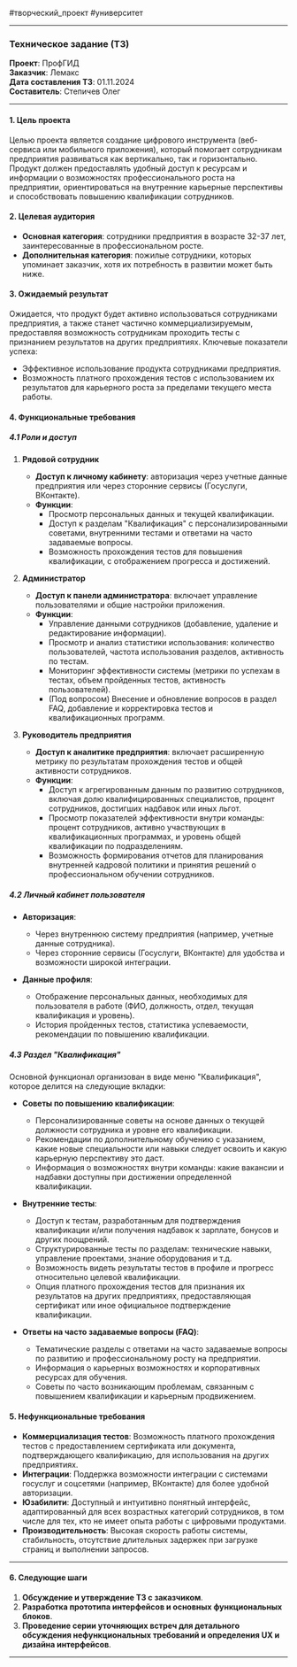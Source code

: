 #творческий_проект #университет 

---

### Техническое задание (ТЗ)

**Проект**: ПрофГИД  
**Заказчик**: Лемакс  
**Дата составления ТЗ**: 01.11.2024  
**Составитель**: Степичев Олег

---

#### 1. Цель проекта

Целью проекта является создание цифрового инструмента (веб-сервиса или мобильного приложения), который помогает сотрудникам предприятия развиваться как вертикально, так и горизонтально. Продукт должен предоставлять удобный доступ к ресурсам и информации о возможностях профессионального роста на предприятии, ориентироваться на внутренние карьерные перспективы и способствовать повышению квалификации сотрудников.

#### 2. Целевая аудитория

- **Основная категория**: сотрудники предприятия в возрасте 32-37 лет, заинтересованные в профессиональном росте.
- **Дополнительная категория**: пожилые сотрудники, которых упоминает заказчик, хотя их потребность в развитии может быть ниже.

#### 3. Ожидаемый результат

Ожидается, что продукт будет активно использоваться сотрудниками предприятия, а также станет частично коммерциализируемым, предоставляя возможность сотрудникам проходить тесты с признанием результатов на других предприятиях. Ключевые показатели успеха:
- Эффективное использование продукта сотрудниками предприятия.
- Возможность платного прохождения тестов с использованием их результатов для карьерного роста за пределами текущего места работы.

#### 4. Функциональные требования

##### 4.1 Роли и доступ

1. **Рядовой сотрудник**
   - **Доступ к личному кабинету**: авторизация через учетные данные предприятия или через сторонние сервисы (Госуслуги, ВКонтакте).
   - **Функции**:
     - Просмотр персональных данных и текущей квалификации.
     - Доступ к разделам "Квалификация" с персонализированными советами, внутренними тестами и ответами на часто задаваемые вопросы.
     - Возможность прохождения тестов для повышения квалификации, с отображением прогресса и достижений.

2. **Администратор**
   - **Доступ к панели администратора**: включает управление пользователями и общие настройки приложения.
   - **Функции**:
     - Управление данными сотрудников (добавление, удаление и редактирование информации).
     - Просмотр и анализ статистики использования: количество пользователей, частота использования разделов, активность по тестам.
     - Мониторинг эффективности системы (метрики по успехам в тестах, объем пройденных тестов, активность пользователей).
     - (Под вопросом) Внесение и обновление вопросов в раздел FAQ, добавление и корректировка тестов и квалификационных программ. 

3. **Руководитель предприятия**
   - **Доступ к аналитике предприятия**: включает расширенную метрику по результатам прохождения тестов и общей активности сотрудников.
   - **Функции**:
     - Доступ к агрегированным данным по развитию сотрудников, включая долю квалифицированных специалистов, процент сотрудников, достигших надбавок или иных льгот.
     - Просмотр показателей эффективности внутри команды: процент сотрудников, активно участвующих в квалификационных программах, и уровень общей квалификации по подразделениям.
     - Возможность формирования отчетов для планирования внутренней кадровой политики и принятия решений о профессиональном обучении сотрудников.

##### 4.2 Личный кабинет пользователя

- **Авторизация**:
  - Через внутреннюю систему предприятия (например, учетные данные сотрудника).
  - Через сторонние сервисы (Госуслуги, ВКонтакте) для удобства и возможности широкой интеграции.

- **Данные профиля**:
  - Отображение персональных данных, необходимых для пользователя в работе (ФИО, должность, отдел, текущая квалификация и уровень).
  - История пройденных тестов, статистика успеваемости, рекомендации по повышению квалификации.

##### 4.3 Раздел "Квалификация"

Основной функционал организован в виде меню "Квалификация", которое делится на следующие вкладки:

- **Советы по повышению квалификации**:
  - Персонализированные советы на основе данных о текущей должности сотрудника и уровне его квалификации.
  - Рекомендации по дополнительному обучению с указанием, какие новые специальности или навыки следует освоить и какую карьерную перспективу это даст.
  - Информация о возможностях внутри команды: какие вакансии и надбавки доступны при достижении определенной квалификации.

- **Внутренние тесты**:
  - Доступ к тестам, разработанным для подтверждения квалификации и/или получения надбавок к зарплате, бонусов и других поощрений.
  - Структурированные тесты по разделам: технические навыки, управление проектами, знание оборудования и т.д.
  - Возможность видеть результаты тестов в профиле и прогресс относительно целевой квалификации.
  - Опция платного прохождения тестов для признания их результатов на других предприятиях, предоставляющая сертификат или иное официальное подтверждение квалификации.

- **Ответы на часто задаваемые вопросы (FAQ)**:
  - Тематические разделы с ответами на часто задаваемые вопросы по развитию и профессиональному росту на предприятии.
  - Информация о карьерных возможностях и корпоративных ресурсах для обучения.
  - Советы по часто возникающим проблемам, связанным с повышением квалификации и карьерным продвижением.

#### 5. Нефункциональные требования

- **Коммерциализация тестов**: Возможность платного прохождения тестов с предоставлением сертификата или документа, подтверждающего квалификацию, для использования на других предприятиях.
- **Интеграции**: Поддержка возможности интеграции с системами госуслуг и соцсетями (например, ВКонтакте) для более удобной авторизации.
- **Юзабилити**: Доступный и интуитивно понятный интерфейс, адаптированный для всех возрастных категорий сотрудников, в том числе для тех, кто не имеет опыта работы с цифровыми продуктами.
- **Производительность**: Высокая скорость работы системы, стабильность, отсутствие длительных задержек при загрузке страниц и выполнении запросов.

---

#### 6. Следующие шаги

1. **Обсуждение и утверждение ТЗ с заказчиком**.
2. **Разработка прототипа интерфейсов и основных функциональных блоков**.
3. **Проведение серии уточняющих встреч для детального обсуждения нефункциональных требований и определения UX и дизайна интерфейсов**.

---

